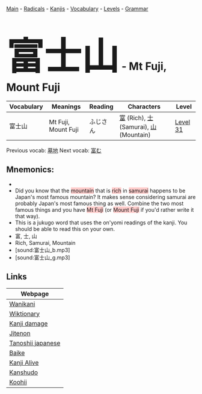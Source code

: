 <style> bigfont {font-size: 100px}</style>
[Main](../README.md) -
[Radicals](../radicals.md) -
[Kanjis](../kanjis.md) -
[Vocabulary](../vocabulary.md) -
[Levels](../levels.md) -
[Grammar](../grammar.md)
# <bigfont> 富士山</bigfont> - Mt Fuji, Mount Fuji 

| Vocabulary | Meanings | Reading | Characters | Level |
| --- | --- | --- | --- | --- |
| 富士山 | Mt Fuji, Mount Fuji | ふじさん |  [富](../kanjis/富.md) (Rich), [士](../kanjis/士.md) (Samurai), [山](../kanjis/山.md) (Mountain) | [Level 31](../levels/wk_level31.md) |

Previous vocab: [墓地](墓地.md) Next vocab: [富む](富む.md) 

## Mnemonics:

* 
* Did you know that the <span style="background-color:#ffcccb"> mountain</span> that is <span style="background-color:#ffcccb"> rich</span> in <span style="background-color:#ffcccb"> samurai</span> happens to be Japan's most famous mountain? It makes sense considering samurai are probably Japan's most famous thing as well. Combine the two most famous things and you have <span style="background-color:#ffcccb"> Mt Fuji</span> (or <span style="background-color:#ffcccb"> Mount Fuji</span> if you'd rather write it that way).
* This is a jukugo word that uses the on'yomi readings of the kanji. You should be able to read this on your own.
* 富, 士, 山
* Rich, Samurai, Mountain
* [sound:富士山_b.mp3]
* [sound:富士山_g.mp3]


## Links 

| Webpage |
| --- |
| [Wanikani          ](https://www.wanikani.com/kanji/富士山) |
| [Wiktionary        ](https://en.wiktionary.org/wiki/富士山) |
| [Kanji damage      ](http://www.kanjidamage.com/kanji/search?utf8=✓&q=富士山) |
| [Jitenon           ](https://jitenon.com/kanji/富士山) |
| [Tanoshii japanese ](https://www.tanoshiijapanese.com/dictionary/kanji.cfm?k=富士山) |
| [Baike             ](https://baike.baidu.com/item/富士山) |
| [Kanji Alive       ](https://app.kanjialive.com/富士山) |
| [Kanshudo          ](https://www.kanshudo.com/searchmn?q=富士山) |
| [Koohii            ](https://kanji.koohii.com/study/kanji/富士山) |
